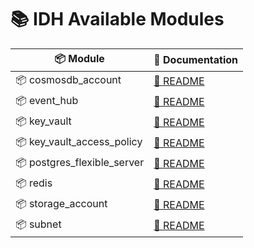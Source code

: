 # 📚 IDH Available Modules

| 📦 Module | 📄 Documentation |
|-----------|------------------|
| 📦 cosmosdb_account | [📄 README](cosmosdb_account/README.md) |
| 📦 event_hub | [📄 README](event_hub/README.md) |
| 📦 key_vault | [📄 README](key_vault/README.md) |
| 📦 key_vault_access_policy | [📄 README](key_vault_access_policy/README.md) |
| 📦 postgres_flexible_server | [📄 README](postgres_flexible_server/README.md) |
| 📦 redis | [📄 README](redis/README.md) |
| 📦 storage_account | [📄 README](storage_account/README.md) |
| 📦 subnet | [📄 README](subnet/README.md) |
